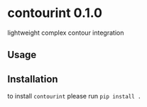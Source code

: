 # contourint 0.1.0

lightweight complex contour integration

## Usage

## Installation
to install `contourint` please run
`pip install .`
